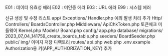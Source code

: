 E01 : 데이터 유효성 에러
E02 : 미인증 에러
E03 : URL 에러
E99 : 시스템 에러


신규 생성 및 수정 리스트
app/
    Exceptions/
        Handler.php     예외 발생 처리 추가
    Http/
        Controllers/
            BoardsController.php
        Middleware/
            ApiChkToken.php     토큰체크 미들웨어
        Kernel.php
    Models/
        Board.php
config/
    app.php
database/
    migrations/
        2023_07_04_141759_create_boards_table.php
    seeders/
        BoardSeeder.php
public/
    img/    이미지 저장 디렉토리
routes/
    api.php
    web.php
.env.example        Authorization용 키(APP_AUTHORIZATION_KEY) 추가
